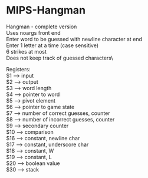 # MIPS-Hangman
Hangman - complete version\
Uses noargs front end\
Enter word to be guessed with newline character at end\
Enter 1 letter at a time (case sensitive)\
6 strikes at most\
Does not keep track of guessed characters\

Registers:\
 $1 --> input\
 $2 --> output\
 $3 --> word length\
 $4 --> pointer to word\
 $5 --> pivot element\
 $6 --> pointer to game state\
 $7 --> number of correct guesses, counter\
 $8 --> number of incorrect guesses, counter\
 $9 --> secondary counter\
 $10 --> comparison\
 $16 --> constant, newline char\
 $17 --> constant, underscore char\
 $18 --> constant, W\
 $19 --> constant, L\
 $20 --> boolean value\
 $30 --> stack
